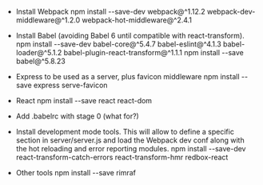 * Install Webpack
npm install --save-dev webpack@^1.12.2 webpack-dev-middleware@^1.2.0 webpack-hot-middleware@^2.4.1

* Install Babel (avoiding Babel 6 until compatible with react-transform).
npm install --save-dev babel-core@^5.4.7 babel-eslint@^4.1.3 babel-loader@^5.1.2 babel-plugin-react-transform@^1.1.1
npm install --save babel@^5.8.23

* Express to be used as a server, plus favicon middleware
npm install --save express serve-favicon

* React
npm install --save react react-dom

* Add .babelrc with stage 0 (what for?)

* Install development mode tools. This will allow to define a specific section in server/server.js and load the Webpack dev conf along with the hot reloading and error reporting modules.
npm install --save-dev react-transform-catch-errors react-transform-hmr redbox-react

* Other tools
npm install --save rimraf
